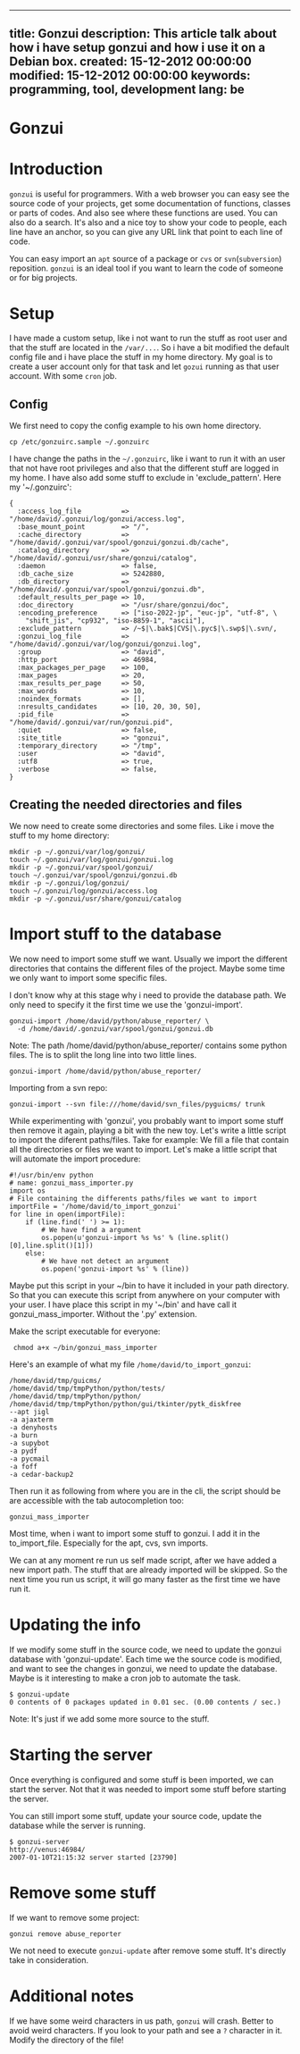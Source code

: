 -----
title: Gonzui
description: This article talk about how i have setup gonzui and how i use it on a Debian box. 
created: 15-12-2012 00:00:00
modified: 15-12-2012 00:00:00
keywords: programming, tool, development
lang: be
-----

# Gonzui

# Introduction

`gonzui` is useful for programmers. With a web browser you can easy see the source code of your projects, get some documentation of functions, classes or parts of codes. And also see where these functions are used. You can also do a search. It's also and a nice toy to show your code to people, each line have an anchor, so you can give any URL link that point to each line of code.

You can easy import an `apt` source of a package or `cvs` or `svn`(`subversion`) reposition. `gonzui` is an ideal tool if you want to learn the code of someone or for big projects.

# Setup

I have made a custom setup, like i not want to run the stuff as root user and that the stuff are located in the `/var/...`. So i have a bit modified the default config file and i have place the stuff in my home directory. My goal is to create a user account only for that task and let `gozui` running as that user account. With some `cron` job.

## Config

We first need to copy the config example to his own home directory.

    cp /etc/gonzuirc.sample ~/.gonzuirc

I have change the paths in the `~/.gonzuirc`, like i want to run it with an user that not have root privileges and also that the different stuff are logged in my home. I have also add some stuff to exclude in 'exclude_pattern'. Here my '~/.gonzuirc':

    {
      :access_log_file          => "/home/david/.gonzui/log/gonzui/access.log",
      :base_mount_point         => "/",
      :cache_directory          => "/home/david/.gonzui/var/spool/gonzui/gonzui.db/cache",
      :catalog_directory        => "/home/david/.gonzui/usr/share/gonzui/catalog",
      :daemon                   => false,
      :db_cache_size            => 5242880,
      :db_directory             => "/home/david/.gonzui/var/spool/gonzui/gonzui.db",
      :default_results_per_page => 10,
      :doc_directory            => "/usr/share/gonzui/doc",
      :encoding_preference      => ["iso-2022-jp", "euc-jp", "utf-8", \
        "shift_jis", "cp932", "iso-8859-1", "ascii"],
      :exclude_pattern          => /~$|\.bak$|CVS|\.pyc$|\.swp$|\.svn/,
      :gonzui_log_file          => "/home/david/.gonzui/var/log/gonzui/gonzui.log",
      :group                    => "david",
      :http_port                => 46984,
      :max_packages_per_page    => 100,
      :max_pages                => 20,
      :max_results_per_page     => 50,
      :max_words                => 10,
      :noindex_formats          => [],
      :nresults_candidates      => [10, 20, 30, 50],
      :pid_file                 => "/home/david/.gonzui/var/run/gonzui.pid",
      :quiet                    => false,
      :site_title               => "gonzui",
      :temporary_directory      => "/tmp",
      :user                     => "david",
      :utf8                     => true,
      :verbose                  => false,
    }

## Creating the needed directories and files

We now need to create some directories and some files. Like i move the stuff to my home directory:

    mkdir -p ~/.gonzui/var/log/gonzui/
    touch ~/.gonzui/var/log/gonzui/gonzui.log
    mkdir -p ~/.gonzui/var/spool/gonzui/
    touch ~/.gonzui/var/spool/gonzui/gonzui.db
    mkdir -p ~/.gonzui/log/gonzui/
    touch ~/.gonzui/log/gonzui/access.log
    mkdir -p ~/.gonzui/usr/share/gonzui/catalog

# Import stuff to the database

We now need to import some stuff we want. Usually we import the different directories that contains the different files of the project. Maybe some time we only want to import some specific files.

I don't know why at this stage why i need to provide the database path. We only need to specify it the first time we use the 'gonzui-import'.

    gonzui-import /home/david/python/abuse_reporter/ \
      -d /home/david/.gonzui/var/spool/gonzui/gonzui.db

Note: The path /home/david/python/abuse_reporter/ contains some python files. The is to split the long line into two little lines.

    gonzui-import /home/david/python/abuse_reporter/

Importing from a svn repo:

    gonzui-import --svn file:///home/david/svn_files/pyguicms/ trunk

While experimenting with 'gonzui', you probably want to import some stuff then remove it again, playing a bit with the new toy. Let's write a little script to import the diferent paths/files. Take for example: We fill a file that contain all the directories or files we want to import. Let's make a little script that will automate the import procedure:

    #!/usr/bin/env python
    # name: gonzui_mass_importer.py
    import os
    # File containing the differents paths/files we want to import
    importFile = '/home/david/to_import_gonzui'
    for line in open(importFile):
        if (line.find(' ') >= 1):
            # We have find a argument
            os.popen(u'gonzui-import %s %s' % (line.split()[0],line.split()[1]))
        else:
            # We have not detect an argument
            os.popen('gonzui-import %s' % (line))

Maybe put this script in your ~/bin to have it included in your path directory. So that you can execute this script from anywhere on your computer with your user. I have place this script in my '~/bin' and have call it gonzui_mass_importer. Without the '.py' extension.

Make the script executable for everyone:

     chmod a+x ~/bin/gonzui_mass_importer

Here's an example of what my file `/home/david/to_import_gonzui`:

    /home/david/tmp/guicms/
    /home/david/tmp/tmpPython/python/tests/
    /home/david/tmp/tmpPython/python/
    /home/david/tmp/tmpPython/python/gui/tkinter/pytk_diskfree
    --apt jigl
    -a ajaxterm
    -a denyhosts
    -a burn
    -a supybot
    -a pydf
    -a pycmail
    -a foff
    -a cedar-backup2

Then run it as following from where you are in the cli, the script should be are accessible with the tab autocompletion too:

    gonzui_mass_importer

Most time, when i want to import some stuff to gonzui. I add it in the to_import_file. Especially for the apt, cvs, svn imports.

We can at any moment re run us self made script, after we have added a new import path. The stuff that are already imported will be skipped. So the next time you run us script, it will go many faster as the first time we have run it.

# Updating the info

If we modify some stuff in the source code, we need to update the gonzui database with 'gonzui-update'. Each time we the source code is modified, and want to see the changes in gonzui, we need to update the database. Maybe is it interesting to make a cron job to automate the task.

    $ gonzui-update
    0 contents of 0 packages updated in 0.01 sec. (0.00 contents / sec.)

Note: It's just if we add some more source to the stuff.

# Starting the server

Once everything is configured and some stuff is been imported, we can start the server. Not that it was needed to import some stuff before starting the server.

You can still import some stuff, update your source code, update the database while the server is running.

    $ gonzui-server
    http://venus:46984/
    2007-01-10T21:15:32 server started [23790]

# Remove some stuff

If we want to remove some project:

    gonzui remove abuse_reporter

We not need to execute `gonzui-update` after remove some stuff. It's directly take in consideration.

# Additional notes

If we have some weird characters in us path, `gonzui` will crash. Better to avoid weird characters. If you look to your path and see a `?` character in it. Modify the directory of the file!